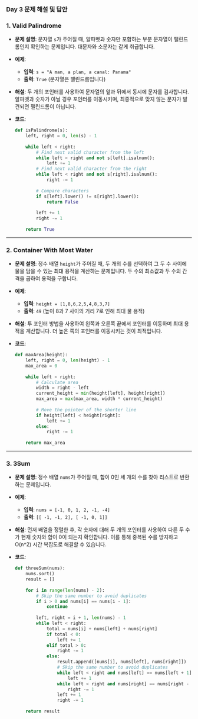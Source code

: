 ### Day 3 문제 해설 및 답안

### 1. Valid Palindrome
- **문제 설명**: 문자열 `s`가 주어질 때, 알파벳과 숫자만 포함하는 부분 문자열이 팰린드롬인지 확인하는 문제입니다. 대문자와 소문자는 같게 취급합니다.

- **예제**:
  - **입력**: `s = "A man, a plan, a canal: Panama"`
  - **출력**: `True` (문자열은 팰린드롬입니다)

- **해설**: 두 개의 포인터를 사용하여 문자열의 앞과 뒤에서 동시에 문자를 검사합니다. 알파벳과 숫자가 아닐 경우 포인터를 이동시키며, 최종적으로 맞지 않는 문자가 발견되면 팰린드롬이 아닙니다.

- **코드**:
  ```python
  def isPalindrome(s):
      left, right = 0, len(s) - 1
      
      while left < right:
          # Find next valid character from the left
          while left < right and not s[left].isalnum():
              left += 1
          # Find next valid character from the right
          while left < right and not s[right].isalnum():
              right -= 1
          
          # Compare characters
          if s[left].lower() != s[right].lower():
              return False
          
          left += 1
          right -= 1
      
      return True
  ```

---

### 2. Container With Most Water
- **문제 설명**: 정수 배열 `height`가 주어질 때, 두 개의 수를 선택하여 그 두 수 사이에 물을 담을 수 있는 최대 용적을 계산하는 문제입니다. 두 수의 최소값과 두 수의 간격을 곱하여 용적을 구합니다.

- **예제**:
  - **입력**: `height = [1,8,6,2,5,4,8,3,7]`
  - **출력**: `49` (높이 8과 7 사이의 거리 7로 인해 최대 물 용적)

- **해설**: 투 포인터 방법을 사용하여 왼쪽과 오른쪽 끝에서 포인터를 이동하며 최대 용적을 계산합니다. 더 높은 쪽의 포인터를 이동시키는 것이 최적입니다.

- **코드**:
  ```python
  def maxArea(height):
      left, right = 0, len(height) - 1
      max_area = 0
      
      while left < right:
          # Calculate area
          width = right - left
          current_height = min(height[left], height[right])
          max_area = max(max_area, width * current_height)
          
          # Move the pointer of the shorter line
          if height[left] < height[right]:
              left += 1
          else:
              right -= 1
      
      return max_area
  ```

---

### 3. 3Sum
- **문제 설명**: 정수 배열 `nums`가 주어질 때, 합이 0인 세 개의 수를 찾아 리스트로 반환하는 문제입니다.

- **예제**:
  - **입력**: `nums = [-1, 0, 1, 2, -1, -4]`
  - **출력**: `[[ -1, -1, 2], [ -1, 0, 1]]`
  
- **해설**: 먼저 배열을 정렬한 후, 각 숫자에 대해 두 개의 포인터를 사용하여 다른 두 수가 현재 숫자와 합이 0이 되는지 확인합니다. 이를 통해 중복된 수를 방지하고 O(n^2) 시간 복잡도로 해결할 수 있습니다.

- **코드**:
  ```python
  def threeSum(nums):
      nums.sort()
      result = []
      
      for i in range(len(nums) - 2):
          # Skip the same number to avoid duplicates
          if i > 0 and nums[i] == nums[i - 1]:
              continue
          
          left, right = i + 1, len(nums) - 1
          while left < right:
              total = nums[i] + nums[left] + nums[right]
              if total < 0:
                  left += 1
              elif total > 0:
                  right -= 1
              else:
                  result.append([nums[i], nums[left], nums[right]])
                  # Skip the same number to avoid duplicates
                  while left < right and nums[left] == nums[left + 1]:
                      left += 1
                  while left < right and nums[right] == nums[right - 1]:
                      right -= 1
                  left += 1
                  right -= 1
      
      return result
  ```
